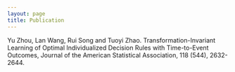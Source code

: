 ```yaml
---
layout: page
title: Publication
---
```


Yu Zhou, Lan Wang, Rui Song and Tuoyi Zhao. Transformation-Invariant Learning of Optimal Individualized Decision Rules with Time-to-Event Outcomes,  Journal of the American Statistical Association, 118 (544), 2632-2644.
